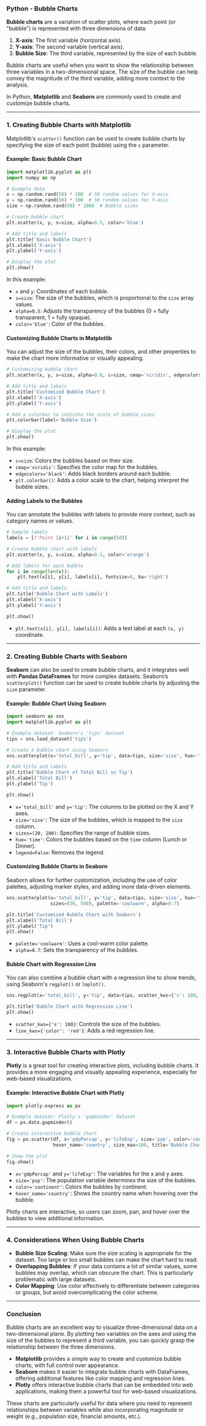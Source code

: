 ### Python - Bubble Charts

**Bubble charts** are a variation of scatter plots, where each point (or "bubble") is represented with three dimensions of data:
1. **X-axis**: The first variable (horizontal axis).
2. **Y-axis**: The second variable (vertical axis).
3. **Bubble Size**: The third variable, represented by the size of each bubble.
   
Bubble charts are useful when you want to show the relationship between three variables in a two-dimensional space. The size of the bubble can help convey the magnitude of the third variable, adding more context to the analysis.

In Python, **Matplotlib** and **Seaborn** are commonly used to create and customize bubble charts.

---

### 1. **Creating Bubble Charts with Matplotlib**

Matplotlib's `scatter()` function can be used to create bubble charts by specifying the size of each point (bubble) using the `s` parameter.

#### Example: Basic Bubble Chart

```python
import matplotlib.pyplot as plt
import numpy as np

# Example data
x = np.random.rand(50) * 100  # 50 random values for X-axis
y = np.random.rand(50) * 100  # 50 random values for Y-axis
size = np.random.rand(50) * 1000  # Bubble sizes

# Create bubble chart
plt.scatter(x, y, s=size, alpha=0.5, color='blue')

# Add title and labels
plt.title('Basic Bubble Chart')
plt.xlabel('X-axis')
plt.ylabel('Y-axis')

# Display the plot
plt.show()
```

In this example:
- `x` and `y`: Coordinates of each bubble.
- `s=size`: The size of the bubbles, which is proportional to the `size` array values.
- `alpha=0.5`: Adjusts the transparency of the bubbles (0 = fully transparent, 1 = fully opaque).
- `color='blue'`: Color of the bubbles.

#### Customizing Bubble Charts in Matplotlib

You can adjust the size of the bubbles, their colors, and other properties to make the chart more informative or visually appealing.

```python
# Customizing bubble chart
plt.scatter(x, y, s=size, alpha=0.6, c=size, cmap='viridis', edgecolors='black')

# Add title and labels
plt.title('Customized Bubble Chart')
plt.xlabel('X-axis')
plt.ylabel('Y-axis')

# Add a colorbar to indicate the scale of bubble sizes
plt.colorbar(label='Bubble Size')

# Display the plot
plt.show()
```

In this example:
- `c=size`: Colors the bubbles based on their size.
- `cmap='viridis'`: Specifies the color map for the bubbles.
- `edgecolors='black'`: Adds black borders around each bubble.
- `plt.colorbar()`: Adds a color scale to the chart, helping interpret the bubble sizes.

#### Adding Labels to the Bubbles

You can annotate the bubbles with labels to provide more context, such as category names or values.

```python
# Sample labels
labels = [f'Point {i+1}' for i in range(50)]

# Create bubble chart with labels
plt.scatter(x, y, s=size, alpha=0.5, color='orange')

# Add labels for each bubble
for i in range(len(x)):
    plt.text(x[i], y[i], labels[i], fontsize=8, ha='right')

# Add title and labels
plt.title('Bubble Chart with Labels')
plt.xlabel('X-axis')
plt.ylabel('Y-axis')

plt.show()
```

- `plt.text(x[i], y[i], labels[i])`: Adds a text label at each `(x, y)` coordinate.

---

### 2. **Creating Bubble Charts with Seaborn**

**Seaborn** can also be used to create bubble charts, and it integrates well with **Pandas DataFrames** for more complex datasets. Seaborn’s `scatterplot()` function can be used to create bubble charts by adjusting the `size` parameter.

#### Example: Bubble Chart Using Seaborn

```python
import seaborn as sns
import matplotlib.pyplot as plt

# Example dataset: Seaborn's 'tips' dataset
tips = sns.load_dataset('tips')

# Create a bubble chart using Seaborn
sns.scatterplot(x='total_bill', y='tip', data=tips, size='size', hue='time', sizes=(20, 200), legend=False)

# Add title and labels
plt.title('Bubble Chart of Total Bill vs Tip')
plt.xlabel('Total Bill')
plt.ylabel('Tip')

plt.show()
```

- `x='total_bill'` and `y='tip'`: The columns to be plotted on the X and Y axes.
- `size='size'`: The size of the bubbles, which is mapped to the `size` column.
- `sizes=(20, 200)`: Specifies the range of bubble sizes.
- `hue='time'`: Colors the bubbles based on the `time` column (Lunch or Dinner).
- `legend=False`: Removes the legend.

#### Customizing Bubble Charts in Seaborn

Seaborn allows for further customization, including the use of color palettes, adjusting marker styles, and adding more data-driven elements.

```python
sns.scatterplot(x='total_bill', y='tip', data=tips, size='size', hue='time', 
                sizes=(50, 500), palette='coolwarm', alpha=0.7)

plt.title('Customized Bubble Chart with Seaborn')
plt.xlabel('Total Bill')
plt.ylabel('Tip')
plt.show()
```

- `palette='coolwarm'`: Uses a cool-warm color palette.
- `alpha=0.7`: Sets the transparency of the bubbles.

#### Bubble Chart with Regression Line

You can also combine a bubble chart with a regression line to show trends, using Seaborn's `regplot()` or `lmplot()`.

```python
sns.regplot(x='total_bill', y='tip', data=tips, scatter_kws={'s': 100, 'alpha': 0.5, 'color': 'blue'}, line_kws={'color': 'red'})

plt.title('Bubble Chart with Regression Line')
plt.show()
```

- `scatter_kws={'s': 100}`: Controls the size of the bubbles.
- `line_kws={'color': 'red'}`: Adds a red regression line.

---

### 3. **Interactive Bubble Charts with Plotly**

**Plotly** is a great tool for creating interactive plots, including bubble charts. It provides a more engaging and visually appealing experience, especially for web-based visualizations.

#### Example: Interactive Bubble Chart with Plotly

```python
import plotly.express as px

# Example dataset: Plotly's 'gapminder' dataset
df = px.data.gapminder()

# Create interactive bubble chart
fig = px.scatter(df, x='gdpPercap', y='lifeExp', size='pop', color='continent', 
                 hover_name='country', size_max=100, title='Bubble Chart of GDP vs Life Expectancy')

# Show the plot
fig.show()
```

- `x='gdpPercap'` and `y='lifeExp'`: The variables for the x and y axes.
- `size='pop'`: The population variable determines the size of the bubbles.
- `color='continent'`: Colors the bubbles by continent.
- `hover_name='country'`: Shows the country name when hovering over the bubble.

Plotly charts are interactive, so users can zoom, pan, and hover over the bubbles to view additional information.

---

### 4. **Considerations When Using Bubble Charts**

- **Bubble Size Scaling**: Make sure the size scaling is appropriate for the dataset. Too large or too small bubbles can make the chart hard to read.
- **Overlapping Bubbles**: If your data contains a lot of similar values, some bubbles may overlap, which can obscure the chart. This is particularly problematic with large datasets.
- **Color Mapping**: Use color effectively to differentiate between categories or groups, but avoid overcomplicating the color scheme.

---

### Conclusion

Bubble charts are an excellent way to visualize three-dimensional data on a two-dimensional plane. By plotting two variables on the axes and using the size of the bubbles to represent a third variable, you can quickly grasp the relationship between the three dimensions.

- **Matplotlib** provides a simple way to create and customize bubble charts, with full control over appearance.
- **Seaborn** makes it easier to integrate bubble charts with DataFrames, offering additional features like color mapping and regression lines.
- **Plotly** offers interactive bubble charts that can be embedded into web applications, making them a powerful tool for web-based visualizations.

These charts are particularly useful for data where you need to represent relationships between variables while also incorporating magnitude or weight (e.g., population size, financial amounts, etc.).
